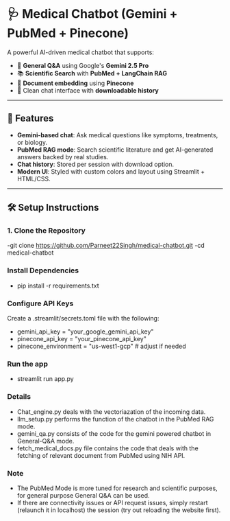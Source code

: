 # 🩺 Medical Chatbot (Gemini + PubMed + Pinecone)

A powerful AI-driven medical chatbot that supports:

- 🤖 **General Q&A** using Google's **Gemini 2.5 Pro**
- 📚 **Scientific Search** with **PubMed + LangChain RAG**
- 🧠 **Document embedding** using **Pinecone**
- 💬 Clean chat interface with **downloadable history**

---

## 🚀 Features

- **Gemini-based chat**: Ask medical questions like symptoms, treatments, or biology.
- **PubMed RAG mode**: Search scientific literature and get AI-generated answers backed by real studies.
- **Chat history**: Stored per session with download option.
- **Modern UI**: Styled with custom colors and layout using Streamlit + HTML/CSS.

---
## 🛠️ Setup Instructions

### 1. Clone the Repository

-git clone https://github.com/Parneet22Singh/medical-chatbot.git
-cd medical-chatbot

### Install Dependencies
- pip install -r requirements.txt

### Configure API Keys
Create a .streamlit/secrets.toml file with the following:

- gemini_api_key = "your_google_gemini_api_key"
- pinecone_api_key = "your_pinecone_api_key"
- pinecone_environment = "us-west1-gcp"  # adjust if needed

### Run the app
- streamlit run app.py

### Details
- Chat_engine.py deals with the vectoriazation of the incoming data.
- llm_setup.py performs the function of the chatbot in the PubMed RAG mode.
- gemini_qa.py consists of the code for the gemini powered chatbot in General-Q&A mode.
- fetch_medical_docs.py file contains the code that deals with the fetching of relevant document from PubMed using NIH API.

### Note
- The PubMed Mode is more tuned for research and scientific purposes, for general purpose General Q&A can be used.
- If there are connectivity issues or API request issues, simply restart (relaunch it in localhost) the session (try out reloading the website first).
